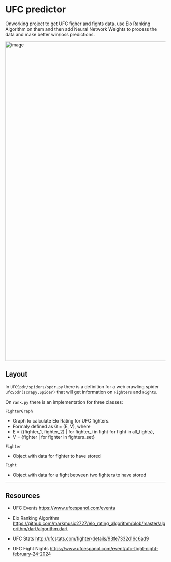 # UFC predictor

Onworking project to get UFC figher and fights data, use Elo Ranking Algorithm on them and then add Neural Network Weights to process the data and make better win/loss predictions.

<img src="https://github.com/pollyjuice74/UFC-NN/assets/104398042/8fb68ccd-dc7f-43b2-bb89-33c88a0987f8" width="1000" alt="image">


## Layout

In `UFCSpdr/spiders/spdr.py` there is a definition for a web crawling spider `ufcSpdr(scrapy.Spider)` that will get information on `Fighters` and `Fights`.

On `rank.py` there is an implementation for three classes:

`FighterGraph` 
- Graph to calculate Elo Rating for UFC fighters. 
- Formaly defined as G = (E, V), where
- E = {(fighter_1, fighter_2) | for fighter_i in fight for fight in all_fights},
- V = {fighter | for fighter in fighters_set}
  
`Fighter`
- Object with data for fighter to have stored

`Fight`
- Object with data for a fight between two fighters to have stored

---

## Resources

- UFC Events
  https://www.ufcespanol.com/events

- Elo Ranking Algorithm
  https://github.com/markmusic2727/elo_rating_algorithm/blob/master/algorithm/dart/algorithm.dart

- UFC Stats
  http://ufcstats.com/fighter-details/93fe7332d16c6ad9

- UFC Fight Nights
  https://www.ufcespanol.com/event/ufc-fight-night-february-24-2024
